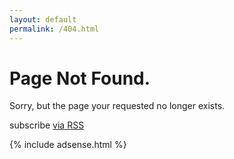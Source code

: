 ```yaml
---
layout: default
permalink: /404.html
---
```


<div class="home">

  <h1 class="page-heading">Page Not Found.</h1>

  <p>Sorry, but the page your requested no longer exists.</p>
  
  
  <p class="rss-subscribe">subscribe <a href="{{ "/feed.xml" | prepend: site.baseurl }}">via RSS</a></p>

 
</div>

{% include adsense.html %}
